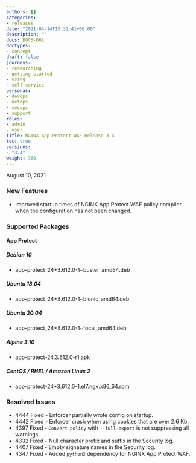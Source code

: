 ```yaml
---
authors: []
categories:
- releases
date: "2021-04-14T13:32:41+00:00"
description: ""
docs: DOCS-661
doctypes:
- concept
draft: false
journeys:
- researching
- getting started
- using
- self service
personas:
- devops
- netops
- secops
- support
roles:
- admin
- user
title: NGINX App Protect WAF Release 3.4
toc: true
versions:
- "3.4"
weight: 760
---
```


August 10, 2021

### New Features

- Improved startup times of NGINX App Protect WAF policy compiler when the configuration has not been changed.

### Supported Packages

#### App Protect

##### Debian 10

- app-protect_24+3.612.0-1~buster_amd64.deb

##### Ubuntu 18.04

- app-protect_24+3.612.0-1~bionic_amd64.deb

##### Ubuntu 20.04

- app-protect_24+3.612.0-1~focal_amd64.deb

##### Alpine 3.10

- app-protect-24.3.612.0-r1.apk

##### CentOS / RHEL / Amazon Linux 2

- app-protect-24+3.612.0-1.el7.ngx.x86_64.rpm

### Resolved Issues

- 4444 Fixed - Enforcer partially wrote config on startup.
- 4442 Fixed - Enforcer crash when using cookies that are over 2.6 Kb.
- 4397 Fixed - `Convert-policy` with `--full-export` is not suppressing all warnings.
- 4332 Fixed - Null character prefix and suffix in the Security log.
- 4407 Fixed - Empty signature names in the Security log.
- 4347 Fixed - Added `python3` dependency for NGINX App Protect WAF.






